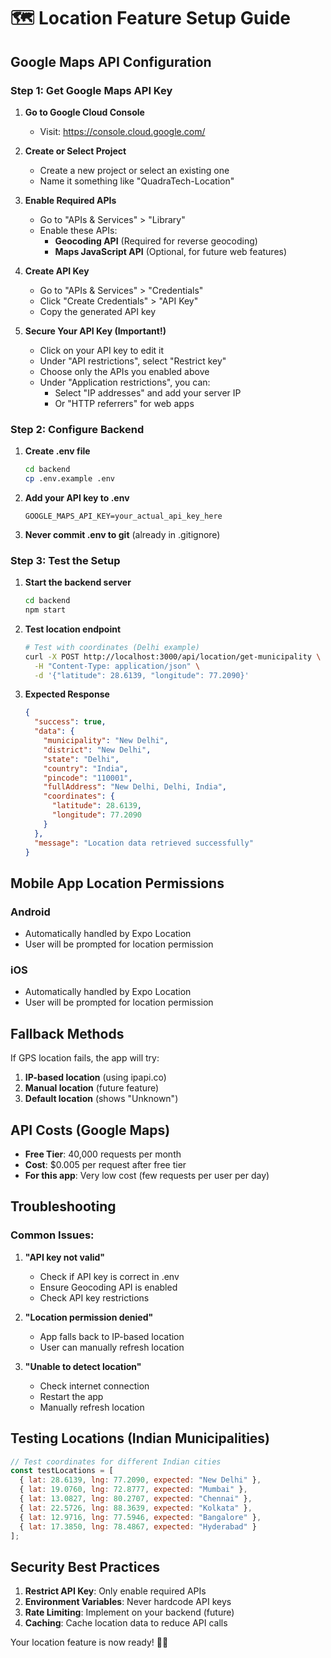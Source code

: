 # 🗺️ Location Feature Setup Guide

## Google Maps API Configuration

### Step 1: Get Google Maps API Key

1. **Go to Google Cloud Console**
   - Visit: https://console.cloud.google.com/

2. **Create or Select Project**
   - Create a new project or select an existing one
   - Name it something like "QuadraTech-Location"

3. **Enable Required APIs**
   - Go to "APIs & Services" > "Library"
   - Enable these APIs:
     - **Geocoding API** (Required for reverse geocoding)
     - **Maps JavaScript API** (Optional, for future web features)

4. **Create API Key**
   - Go to "APIs & Services" > "Credentials"
   - Click "Create Credentials" > "API Key"
   - Copy the generated API key

5. **Secure Your API Key (Important!)**
   - Click on your API key to edit it
   - Under "API restrictions", select "Restrict key"
   - Choose only the APIs you enabled above
   - Under "Application restrictions", you can:
     - Select "IP addresses" and add your server IP
     - Or "HTTP referrers" for web apps

### Step 2: Configure Backend

1. **Create .env file**
   ```bash
   cd backend
   cp .env.example .env
   ```

2. **Add your API key to .env**
   ```
   GOOGLE_MAPS_API_KEY=your_actual_api_key_here
   ```

3. **Never commit .env to git** (already in .gitignore)

### Step 3: Test the Setup

1. **Start the backend server**
   ```bash
   cd backend
   npm start
   ```

2. **Test location endpoint**
   ```bash
   # Test with coordinates (Delhi example)
   curl -X POST http://localhost:3000/api/location/get-municipality \
     -H "Content-Type: application/json" \
     -d '{"latitude": 28.6139, "longitude": 77.2090}'
   ```

3. **Expected Response**
   ```json
   {
     "success": true,
     "data": {
       "municipality": "New Delhi",
       "district": "New Delhi",
       "state": "Delhi",
       "country": "India",
       "pincode": "110001",
       "fullAddress": "New Delhi, Delhi, India",
       "coordinates": {
         "latitude": 28.6139,
         "longitude": 77.2090
       }
     },
     "message": "Location data retrieved successfully"
   }
   ```

## Mobile App Location Permissions

### Android
- Automatically handled by Expo Location
- User will be prompted for location permission

### iOS  
- Automatically handled by Expo Location
- User will be prompted for location permission

## Fallback Methods

If GPS location fails, the app will try:

1. **IP-based location** (using ipapi.co)
2. **Manual location** (future feature)
3. **Default location** (shows "Unknown")

## API Costs (Google Maps)

- **Free Tier**: 40,000 requests per month
- **Cost**: $0.005 per request after free tier
- **For this app**: Very low cost (few requests per user per day)

## Troubleshooting

### Common Issues:

1. **"API key not valid"**
   - Check if API key is correct in .env
   - Ensure Geocoding API is enabled
   - Check API key restrictions

2. **"Location permission denied"**
   - App falls back to IP-based location
   - User can manually refresh location

3. **"Unable to detect location"**
   - Check internet connection
   - Restart the app
   - Manually refresh location

## Testing Locations (Indian Municipalities)

```javascript
// Test coordinates for different Indian cities
const testLocations = [
  { lat: 28.6139, lng: 77.2090, expected: "New Delhi" },
  { lat: 19.0760, lng: 72.8777, expected: "Mumbai" },
  { lat: 13.0827, lng: 80.2707, expected: "Chennai" },
  { lat: 22.5726, lng: 88.3639, expected: "Kolkata" },
  { lat: 12.9716, lng: 77.5946, expected: "Bangalore" },
  { lat: 17.3850, lng: 78.4867, expected: "Hyderabad" }
];
```

## Security Best Practices

1. **Restrict API Key**: Only enable required APIs
2. **Environment Variables**: Never hardcode API keys
3. **Rate Limiting**: Implement on your backend (future)
4. **Caching**: Cache location data to reduce API calls

Your location feature is now ready! 🚀📍
